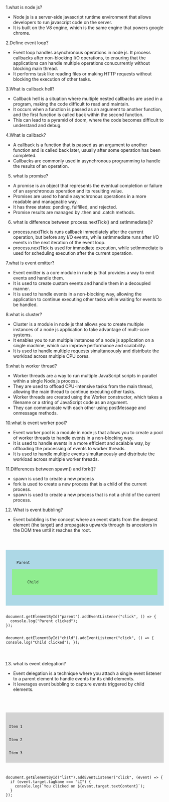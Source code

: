 1.what is node js?
- Node js is a server-side javascript runtime environment that allows developers to run javascript code on the server.
- It is built on the V8 engine, which is the same engine that powers google chrome.

2.Define event loop?
- Event loop handles asynchronous operations in node js. It process callbacks after non-blocking I/O operations, to ensuring that the applications can handle
multiple operations conucurrently without blocking main thread.
- It performs task like reading files or making HTTP requests without blocking the execution of other tasks.

3.What is callback hell?
- Callback hell is a situation where multiple nested callbacks are used in a program, making the code difficult to read and maintain.
- It occurs when a function is passed as an argument to another function, and the first function is called back within the second function.
- This can lead to a pyramid of doom, where the code becomes difficult to understand and debug.

4.What is callback?
- A callback is a function that is passed as an argument to another function and is called back later, usually after some operation has been completed.
- Callbacks are commonly used in asynchronous programming to handle the results of an operation.

5. what is promise?
- A promise is an object that represents the eventual completion or failure of an asynchronous operation and its resulting value.
- Promises are used to handle asynchronous operations in a more readable and manageable way.
- It has three states: pending, fulfilled, and rejected.
- Promise results are managed by .then and .catch methods.

6. what is difference between process.nextTick() and setImmediate()?
- process.nextTick is runs callback immediately after the current operation, but before any I/O events, while setImmediate runs after I/O events in the
next iteration of the event loop.
- process.nextTick is used for immediate execution, while setImmediate is used for scheduling execution after the current operation.

7.what is event emitter?
- Event emitter is a core module in node js that provides a way to emit events and handle them.
- It is used to create custom events and handle them in a decoupled manner.
- It is used to handle events in a non-blocking way, allowing the application to continue executing other tasks while waiting for events to be handled.

8.what is cluster?
- Cluster is a module in node js that allows you to create multiple instances of a node js application to take advantage of multi-core systems.
- It enables you to run multiple instances of a node js application on a single machine, which can improve performance and scalability.
- It is used to handle multiple requests simultaneously and distribute the workload across multiple CPU cores.

9.what is worker thread?
- Worker threads are a way to run multiple JavaScript scripts in parallel within a single Node.js process.
- They are used to offload CPU-intensive tasks from the main thread, allowing the main thread to continue executing other tasks.
- Worker threads are created using the Worker constructor, which takes a filename or a string of JavaScript code as an argument.
- They can communicate with each other using postMessage and onmessage methods.

10.what is event worker pool?
- Event worker pool is a module in node js that allows you to create a pool of worker threads to handle events in a non-blocking way.
- It is used to handle events in a more efficient and scalable way, by offloading the processing of events to worker threads.
- It is used to handle multiple events simultaneously and distribute the workload across multiple worker threads.

11.Differences between spawn() and fork()?
- spawn is used to create a new process
- fork is used to create a new process that is a child of the current process.
- spawn is used to create a new process that is not a child of the current process.

12. What is event bubbling?
- Event bubbling is the concept where an event starts from the deepest element (the target) and propagates upwards through its ancestors in the 
DOM tree until it reaches the root.
<code>
<pre>
<!-- html code -->
<div id="parent" style="padding: 20px; background-color: lightblue;">
  Parent
  <div id="child" style="padding: 20px; background-color: lightgreen;">
    Child
  </div>
</div>
<!-- Scriptcode -->
document.getElementById("parent").addEventListener("click", () => {
  console.log("Parent clicked");
});

document.getElementById("child").addEventListener("click", () => {
  console.log("Child clicked");
});
</pre>
</code>

13. what is event delegation?
- Event delegation is a technique where you attach a single event listener to a parent element to handle events for its child elements. 
- It leverages event bubbling to capture events triggered by child elements.
<code>
<!-- html code -->
<pre>
<ul id="list" style="padding: 10px; background-color: lightgray;">
  <li>Item 1</li>
  <li>Item 2</li>
  <li>Item 3</li>
</ul>
<!-- scriptcode -->
document.getElementById("list").addEventListener("click", (event) => {
  if (event.target.tagName === "LI") {
    console.log(`You clicked on ${event.target.textContent}`);
  }
});
</pre>
</code>